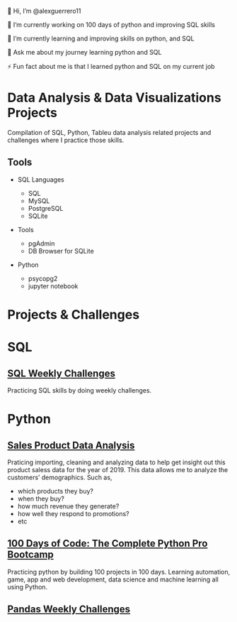 👋 Hi, I’m @alexguerrero11

🔭 I’m currently working on 100 days of python and improving SQL skills

🌱 I’m currently learning and improving skills on python, and SQL

💬 Ask me about my journey learning python and SQL

⚡ Fun fact about me is that I learned python and SQL on my current job



<!--
I am experienced in developing and maintaining testing procedures to ensure company product standards are satisfied.

My day to day work involves conducting quality tests, performing inspection checks, setting product configurations, and communicating test results via thorough documentation.

While not in school or working, I am currently enrolled in data camps to further improve my data analytics skills. Some tools I have used to gather and clean data have been SQL, python, and excel.
-->

<!--
👯 I’m looking to collaborate
🤝 I’m looking for help with SQL
-->

<!---
alexguerrero11/alexguerrero11 is a ✨ special ✨ repository because its `README.md` (this file) appears on your GitHub profile.
You can click the Preview link to take a look at your changes.
--->

# Data Analysis & Data Visualizations Projects
Compilation of SQL, Python, Tableu data analysis related projects and challenges where I practice those skills.

## Tools
+ SQL Languages
	+ SQL
	+ MySQL
	+ PostgreSQL
	+ SQLite

+ Tools
	+ pgAdmin
	+ DB Browser for SQLite
	
+ Python
	+ psycopg2
	+ jupyter notebook


# Projects & Challenges
# SQL
## [SQL Weekly Challenges](https://github.com/alexguerrero11/weekly-sql-challenges)
Practicing SQL skills by doing weekly challenges.

# Python
## [Sales Product Data Analysis](https://github.com/alexguerrero11/sales-product-data-analysis)
Praticing importing, cleaning and analyzing data to help get insight out this product saless data for the year of 2019.
This data allows me to analyze the customers’ demographics.
Such as, 
- which products they buy?
- when they buy?
- how much revenue they generate?
- how well they respond to promotions?
- etc

## [100 Days of Code: The Complete Python Pro Bootcamp](https://github.com/alexguerrero11/100-days-of-coding-python)
Practicing python by building 100 projects in 100 days. Learning automation, game, app and web development, data science and machine learning all using Python.

## [Pandas Weekly Challenges](https://github.com/alexguerrero11/weekly-pandas-challenges)
